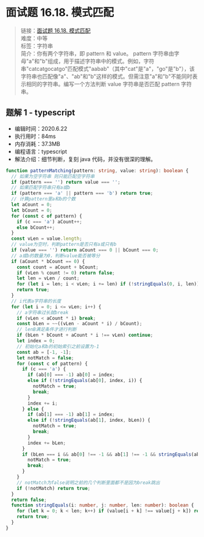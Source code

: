 # 面试题 16.18. 模式匹配

> 链接：[面试题 16.18. 模式匹配](https://leetcode-cn.com/problems/pattern-matching-lcci/)  
> 难度：中等  
> 标签：字符串  
> 简介：你有两个字符串，即 pattern 和 value。 pattern 字符串由字母"a"和"b"组成，用于描述字符串中的模式。例如，字符串"catcatgocatgo"匹配模式"aabab"（其中"cat"是"a"，"go"是"b"），该字符串也匹配像"a"、"ab"和"b"这样的模式。但需注意"a"和"b"不能同时表示相同的字符串。编写一个方法判断 value 字符串是否匹配 pattern 字符串。

## 题解 1 - typescript

- 编辑时间：2020.6.22
- 执行用时：84ms
- 内存消耗：37.3MB
- 编程语言：typescript
- 解法介绍：细节判断，复刻 java 代码，并没有很深的理解。

```typescript
function patternMatching(pattern: string, value: string): boolean {
  // 如果为空字符串 则只能匹配空字符串
  if (pattern === '') return value === '';
  // 如果匹配字符串只有a或b
  if (pattern === 'a' || pattern === 'b') return true;
  // 计算pattern里a和b的个数
  let aCount = 0;
  let bCount = 0;
  for (const c of pattern) {
    if (c === 'a') aCount++;
    else bCount++;
  }
  const vLen = value.length;
  // value为空时，判断pattern是否只有a或只有b
  if (value === '') return aCount === 0 || bCount === 0;
  // a或b的数量为0，判断value能否被等分
  if (aCount * bCount == 0) {
    const count = aCount + bCount;
    if (vLen % count != 0) return false;
    let len = vLen / count;
    for (let i = len; i < vLen; i += len) if (!stringEquals(0, i, len)) return false;
    return true;
  }
  // i代表a字符串的长度
  for (let i = 0; i <= vLen; i++) {
    // a字符串过长就break
    if (vLen < aCount * i) break;
    const bLen = ~~((vLen - aCount * i) / bCount);
    // lenB满足条件才进行判断
    if (bLen * bCount + aCount * i !== vLen) continue;
    let index = 0;
    // 初始化a和b的初始索引之前设置为-1
    const ab = [-1, -1];
    let notMatch = false;
    for (const c of pattern) {
      if (c === 'a') {
        if (ab[0] === -1) ab[0] = index;
        else if (!stringEquals(ab[0], index, i)) {
          notMatch = true;
          break;
        }
        index += i;
      } else {
        if (ab[1] === -1) ab[1] = index;
        else if (!stringEquals(ab[1], index, bLen)) {
          notMatch = true;
          break;
        }
        index += bLen;
      }
      if (bLen === i && ab[0] !== -1 && ab[1] !== -1 && stringEquals(ab[0], ab[1], bLen)) {
        notMatch = true;
        break;
      }
    }
    // notMatch为false说明之前的几个判断里面都不是因为break跳出
    if (!notMatch) return true;
  }
  return false;
  function stringEquals(i: number, j: number, len: number): boolean {
    for (let k = 0; k < len; k++) if (value[i + k] !== value[j + k]) return false;
    return true;
  }
}
```
